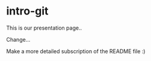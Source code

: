# intro-git

This is our presentation page..

Change...


Make a more detailed subscription of the README file :)